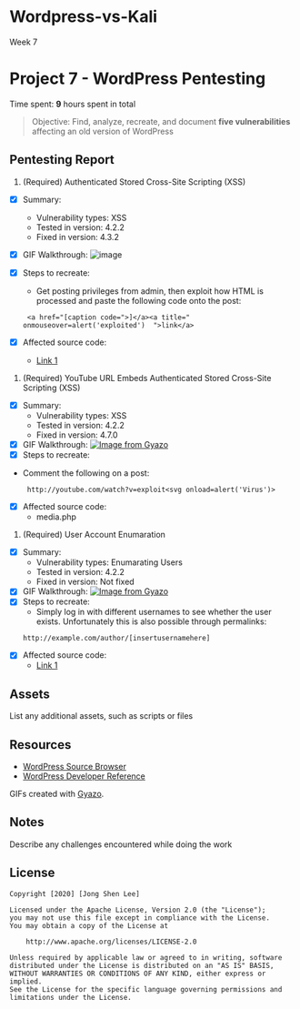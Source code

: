 # Wordpress-vs-Kali
Week 7
# Project 7 - WordPress Pentesting 

Time spent: **9** hours spent in total

> Objective: Find, analyze, recreate, and document **five vulnerabilities** affecting an old version of WordPress

## Pentesting Report

1. (Required)  Authenticated Stored Cross-Site Scripting (XSS)
  - [x] Summary: 
    - Vulnerability types: XSS
    - Tested in version: 4.2.2
    - Fixed in version: 4.3.2
  - [x] GIF Walkthrough: ![image](https://i.gyazo.com/12ebc32af0d6a198aa6f980135175fcf.gif)
  - [x] Steps to recreate: 
    - Get posting privileges from admin, then exploit how HTML is processed and paste the following code onto the post: 
    ```
     <a href="[caption code=">]</a><a title=" onmouseover=alert('exploited')  ">link</a>
    ```

  - [x] Affected source code:
    - [Link 1](https://klikki.fi/adv/wordpress3.html)
1. (Required) YouTube URL Embeds Authenticated Stored Cross-Site Scripting (XSS)
  - [x] Summary: 
    - Vulnerability types: XSS
    - Tested in version: 4.2.2
    - Fixed in version: 4.7.0
  - [x] GIF Walkthrough: [![Image from Gyazo](https://i.gyazo.com/42f2efeaa5d5ed7cc471d78e18178fd4.gif)](https://gyazo.com/42f2efeaa5d5ed7cc471d78e18178fd4)
  - [x] Steps to recreate: 
  - Comment the following on a post: 
    ```
     http://youtube.com/watch?v=exploit<svg onload=alert('Virus')>
    ```
  - [x] Affected source code:
    - media.php
1. (Required) User Account Enumaration
  - [x] Summary: 
    - Vulnerability types: Enumarating Users
    - Tested in version: 4.2.2
    - Fixed in version: Not fixed
  - [x] GIF Walkthrough: [![Image from Gyazo](https://i.gyazo.com/75f3781e86ee15a7cec0073b6119c2ed.gif)](https://gyazo.com/75f3781e86ee15a7cec0073b6119c2ed)
  - [x] Steps to recreate: 
    - Simply log in with different usernames to see whether the user exists. Unfortunately this is also possible through permalinks:
    ```
    http://example.com/author/[insertusernamehere]
    ```
  - [x] Affected source code:
    - [Link 1](https://core.trac.wordpress.org/browser/tags/version/src/source_file.php)

## Assets

List any additional assets, such as scripts or files

## Resources

- [WordPress Source Browser](https://core.trac.wordpress.org/browser/)
- [WordPress Developer Reference](https://developer.wordpress.org/reference/)

GIFs created with [Gyazo](http://www.gyazo.com).

## Notes

Describe any challenges encountered while doing the work

## License

    Copyright [2020] [Jong Shen Lee]

    Licensed under the Apache License, Version 2.0 (the "License");
    you may not use this file except in compliance with the License.
    You may obtain a copy of the License at

        http://www.apache.org/licenses/LICENSE-2.0

    Unless required by applicable law or agreed to in writing, software
    distributed under the License is distributed on an "AS IS" BASIS,
    WITHOUT WARRANTIES OR CONDITIONS OF ANY KIND, either express or implied.
    See the License for the specific language governing permissions and
    limitations under the License.
